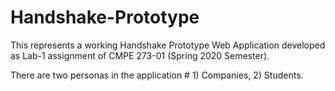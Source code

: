 # Handshake-Prototype
This represents a working Handshake Prototype Web Application developed as Lab-1 assignment of CMPE 273-01 (Spring 2020 Semester).

There are two personas in the application # 1) Companies, 2) Students.
